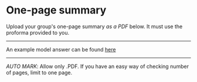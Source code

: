# One-page summary

Upload your group's one-page summary _as a PDF_ below. It must use the proforma provided to you.

____


An example model answer can be found [here](onepagesummary-example.odt)

___


_AUTO MARK_: Allow only .PDF. If you have an easy way of checking number of pages, limit to one page.
